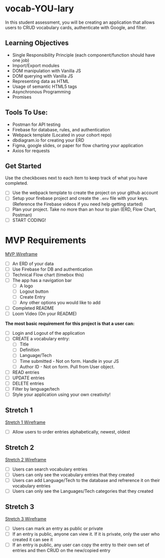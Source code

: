 # vocab-YOU-lary

In this student assessment, you will be creating an application that allows users to CRUD vocabulary cards, authenticate with Google, and filter.

## Learning Objectives
- Single Responsibility Principle (each component/function should have one job)
- Import/Export modules
- DOM manipulation with Vanilla JS
- DOM querying with Vanilla JS
- Representing data as HTML
- Usage of semantic HTML5 tags
- Asynchronous Programming
- Promises 

## Tools To Use:
- Postman for API testing
- Firebase for database, rules, and authentication
- Webpack template (Located in your cohort repo)
- dbdiagram.io for creating your ERD
- Figma, google slides, or paper for flow charting your application
- Axios for requests

## Get Started
Use the checkboxes next to each item to keep track of what you have completed.
- [ ] Use the webpack template to create the project on your github account
- [ ] Setup your firebase project and create the `.env` file with your keys. (Reference the Firebase videos if you need help getting started)
- [ ] Plan your project. Take no more than an hour to plan (ERD, Flow Chart, Postman)
- [ ] START CODING!

# MVP Requirements
[MVP Wireframe](https://www.figma.com/file/IW4jF3GnzCFLYbEXlgFNIZ/MVP)
- [ ] An ERD of your data
- [ ] Use Firebase for DB and authentication
- [ ] Technical Flow chart (timebox this)
- [ ] The app has a navigation bar
  - [ ] A logo
  - [ ] Logout button
  - [ ] Create Entry
  - [ ] Any other options you would like to add
- [ ] Completed README
- [ ] Loom Video (On your README)

**The most basic requirement for this project is that a user can:**
- [ ] Login and Logout of the application
- [ ] CREATE a vocabulary entry:
  - [ ] Title
  - [ ] Definition
  - [ ] Language/Tech
  - [ ] Time submitted - Not on form. Handle in your JS
  - [ ] Author ID - Not on form. Pull from User object.
- [ ] READ entries
- [ ] UPDATE entries
- [ ] DELETE entries
- [ ] Filter by language/tech
- [ ] Style your application using your own creativity!

## Stretch 1
[Stretch 1 Wireframe](https://www.figma.com/file/UC3Gi8HFRkZY8OIMOAUgL4/Stretch-1)
- [ ] Allow users to order entries alphabetically, newest, oldest

## Stretch 2
[Stretch 2 Wireframe](https://www.figma.com/file/UC3Gi8HFRkZY8OIMOAUgL4/Stretch-2)
- [ ] Users can search vocabulary entries
- [ ] Users can only see the vocabulary entries that they created
- [ ] Users can add Language/Tech to the database and refrerence it on their vocabulary entries
- [ ] Users can only see the Languages/Tech categories that they created

## Stretch 3
[Stretch 3 Wireframe](https://www.figma.com/file/KgbkfaoRd5F8Q4qZ3G2Bg2/Stretch-3)
- [ ] Users can mark an entry as public or private
- [ ] If an entry is public, anyone can view it. If it is private, only the user who created it can see it
- [ ] If an entry is public, any user can copy the entry to their own set of entries and then CRUD on the new/copied entry
